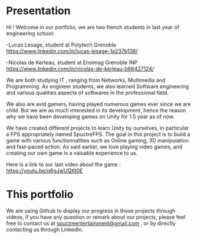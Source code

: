 # Presentation

Hi ! Welcome in our portfolio, we are two french students in last year of engineering school:

-Lucas Lesage, student at Polytech Grenoble
https://www.linkedin.com/in/lucas-lesage-1a237b138/

-Nicolas de Kerleau, student at Ensimag Grenoble INP
https://www.linkedin.com/in/nicolas-de-kerleau-b66427124/


We are both studying IT , ranging from Networks, Multimedia and Programming. As engineer students, we also learned Software engineering and various qualities aspects of softwares in the professional field.

We also are avid gamers, having played numerous games ever since we are child. But we are as much interested in its development, hence the reason why we have been developing games on Unity for 1.5 year as of now.

We have created different projects to learn Unity by ourselves, in particular a FPS appropriately named SpuctreFPS. The goal in this project is to build a game with various functionnalities such as Online gaming, 3D manipulation and fast-paced action. As said earlier, we love playing video games, and creating our own game is a valuable experience to us.

Here is a link to our last video about the game : https://youtu.be/q6gJwUQXt0E

# This portfolio

We are using Github to display our progress in those projects through videos, if you have any question or remark about our projects, please feel free to contact us at spuctreentertainment@gmail.com , or by directly contacting us through LinkedIn.
